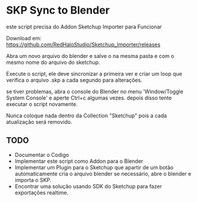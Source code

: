# SKP Sync to Blender


este script precisa do Addon Sketchup Importer para Funcionar

Download em: https://github.com/RedHaloStudio/Sketchup_Importer/releases



Abra um novo arquivo do blender e salve o na mesma pasta e com o mesmo nome do arquivo do sketchup.

Execute o script, ele deve sincronizar a primeira ver e criar um loop que verifica o arquivo .skp a cada segundo para alterações.

se tiver problemas, abra o console do Blender no menu 'Window/Toggle System Console' e aperte Ctrl+c algumas vezes. depois disso tente executar o script novamente.

Nunca coloque nada dentro da Collection "Sketchup" pois a cada atualização será removido.

## TODO

- Documentar o Codigo
- Implementar este script como Addon para o Blender
- Implementar um Plugin para o Sketchup que apartir de um botão automaticamente cria o arquivo blender se necessário, abre o blender e importa o SKP.
- Encontrar uma solução usando  SDK do Sketchup para fazer exportações realtime.